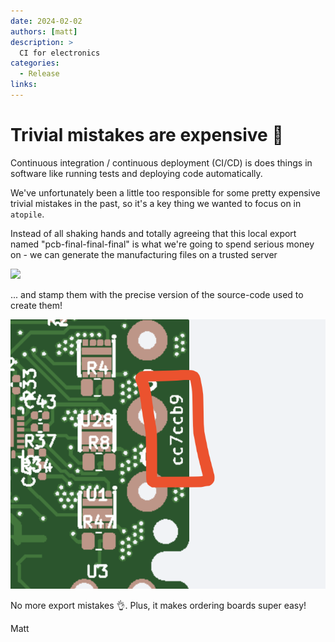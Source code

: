 ```yaml
---
date: 2024-02-02
authors: [matt]
description: >
  CI for electronics
categories:
  - Release
links:
---
```


# Trivial mistakes are expensive 🤑

Continuous integration / continuous deployment (CI/CD) is does things in software like running tests and deploying code automatically.

We've unfortunately been a little too responsible for some pretty expensive trivial mistakes in the past, so it's a key thing we wanted to focus on in `atopile`.

Instead of all shaking hands and totally agreeing that this local export named "pcb-final-final-final" is what we're going to spend serious money on - we can generate the manufacturing files on a trusted server

<picture>
    <source type="image/avif" srcset="/assets/images/ci-generated-gerbers.avif" />
    <img src="/assets/images/ci-generated-gerbers.gif" />
</picture>

... and stamp them with the precise version of the source-code used to create them!

![CI generated gerbers](../../assets/images/ci-generated-gerbers-githash.png)

No more export mistakes 👌. Plus, it makes ordering boards super easy!

Matt
